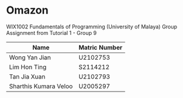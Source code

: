 # Omazon
WIX1002 Fundamentals of Programming (University of Malaya)
Group Assignment from Tutorial 1 - Group 9

|          Name          | Matric Number |
| ---------------------- | ------------- |
| Wong Yan Jian          | U2102753      |
| Lim Hon Ting           | S2114212      |
| Tan Jia Xuan           | U2102793      |
| Sharthis Kumara Veloo  | U2005297      |
